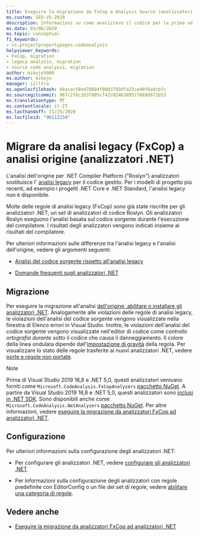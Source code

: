 ```yaml
---
title: Eseguire la migrazione da FxCop a Analysis Source (analizzatori .NET)
ms.custom: SEO-VS-2020
description: Informazioni su come analizzare il codice per la prima volta o su come eseguire la migrazione dall'analisi binaria (FxCop) al nuovo metodo di analisi del codice gestito tramite l'analisi dell'origine (analizzatori .NET).
ms.date: 03/06/2020
ms.topic: conceptual
f1_keywords:
- vs.projectpropertypages.codeanalysis
helpviewer_keywords:
- FxCop, migration
- legacy analysis, migration
- source code analysis, migration
author: mikejo5000
ms.author: mikejo
manager: jillfra
ms.openlocfilehash: 84acec58ed78884f0b037950fa25ce40f6adcbfc
ms.sourcegitcommit: 967c2f8c1b3f805cf42c0246389517689d971b53
ms.translationtype: MT
ms.contentlocale: it-IT
ms.lasthandoff: 11/25/2020
ms.locfileid: "96112234"
---
```

# <a name="migrate-from-legacy-analysis-fxcop-to-source-analysis-net-analyzers"></a>Migrare da analisi legacy (FxCop) a analisi origine (analizzatori .NET)

L'analisi dell'origine per .NET Compiler Platform ("Roslyn") analizzatori sostituisce l' [analisi legacy](../code-quality/code-analysis-for-managed-code-overview.md) per il codice gestito. Per i modelli di progetto più recenti, ad esempio i progetti .NET Core e .NET Standard, l'analisi legacy non è disponibile.

Molte delle regole di analisi legacy (FxCop) sono già state riscritte per gli analizzatori .NET, un set di analizzatori di codice Roslyn. Gli analizzatori Roslyn eseguono l'analisi basata sul codice sorgente durante l'esecuzione del compilatore. I risultati degli analizzatori vengono indicati insieme ai risultati del compilatore.

Per ulteriori informazioni sulle differenze tra l'analisi legacy e l'analisi dell'origine, vedere gli argomenti seguenti:

- [Analisi del codice sorgente rispetto all'analisi legacy](../code-quality/net-analyzers-faq.md#whats-the-difference-between-legacy-fxcop-and-net-analyzers)

- [Domande frequenti sugli analizzatori .NET](../code-quality/net-analyzers-faq.md)

## <a name="migration"></a>Migrazione

Per eseguire la migrazione all'analisi [dell'origine, abilitare o installare gli analizzatori .NET](install-net-analyzers.md). Analogamente alle violazioni delle regole di analisi legacy, le violazioni dell'analisi del codice sorgente vengono visualizzate nella finestra di Elenco errori in Visual Studio. Inoltre, le violazioni dell'analisi del codice sorgente vengono visualizzate nell'editor di codice come *controllo ortografia durante* sotto il codice che causa il danneggiamento. Il colore della linea ondulata dipende dall'[impostazione di gravità](../code-quality/use-roslyn-analyzers.md#configure-severity-levels) della regola. Per visualizzare lo stato delle regole trasferite ai nuovi analizzatori .NET, vedere [porte e regole non portate](../code-quality/fxcop-rule-port-status.md).

> [!NOTE]
> Prima di Visual Studio 2019 16,8 e .NET 5,0, questi analizzatori venivano forniti come `Microsoft.CodeAnalysis.FxCopAnalyzers` [pacchetto NuGet](https://www.nuget.org/packages/Microsoft.CodeAnalysis.FxCopAnalyzers). A partire da Visual Studio 2019 16,8 e .NET 5,0, questi analizzatori sono [inclusi in .NET SDK](/dotnet/fundamentals/code-analysis/overview). Sono disponibili anche come `Microsoft.CodeAnalysis.NetAnalyzers` [pacchetto NuGet](https://www.nuget.org/packages/Microsoft.CodeAnalysis.NetAnalyzers). Per altre informazioni, vedere [eseguire la migrazione da analizzatori FxCop ad analizzatori .NET](migrate-from-fxcop-analyzers-to-net-analyzers.md).

## <a name="configuration"></a>Configurazione

Per ulteriori informazioni sulla configurazione degli analizzatori .NET:

- Per configurare gli analizzatori .NET, vedere [configurare gli analizzatori .NET](/dotnet/fundamentals/code-analysis/code-quality-rule-options).

- Per informazioni sulla configurazione degli analizzatori con regole predefinite con EditorConfig o un file del set di regole, vedere [abilitare una categoria di regole](/dotnet/fundamentals/code-analysis/code-quality-rule-options).

## <a name="see-also"></a>Vedere anche

- [Eseguire la migrazione da analizzatori FxCop ad analizzatori .NET](migrate-from-fxcop-analyzers-to-net-analyzers.md)
